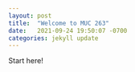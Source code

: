 ```yaml
---
layout: post
title:  "Welcome to MUC 263"
date:   2021-09-24 19:50:07 -0700
categories: jekyll update
---
```


Start here!  


